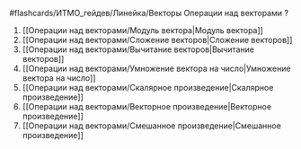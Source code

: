 #flashcards/ИТМО_гейдев/Линейка/Векторы
Операции над векторами
?
1. [[Операции над векторами/Модуль вектора|Модуль вектора]]
2. [[Операции над векторами/Сложение векторов|Сложение векторов]]
3. [[Операции над векторами/Вычитание векторов|Вычитание векторов]]
4. [[Операции над векторами/Умножение вектора на число|Умножение вектора на число]]
5. [[Операции над векторами/Скалярное произведение|Скалярное произведение]]
6. [[Операции над векторами/Векторное произведение|Векторное произведение]]
7. [[Операции над векторами/Смешанное произведение|Смешанное произведение]]
